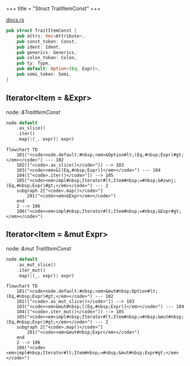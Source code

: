 +++
title = "Struct TraitItemConst"
+++

[docs.rs](https://docs.rs/syn/latest/syn/struct.TraitItemConst.html)

```rust
pub struct TraitItemConst {
    pub attrs: Vec<Attribute>,
    pub const_token: Const,
    pub ident: Ident,
    pub generics: Generics,
    pub colon_token: Colon,
    pub ty: Type,
    pub default: Option<(Eq, Expr)>,
    pub semi_token: Semi,
}
```

## Iterator<Item = &Expr>

node: *&TraitItemConst*

```rust
node.default
    .as_slice()
    .iter()
    .map(|(_, expr)| expr)
```

```mermaid
flowchart TD
    101("<code>node.default:#nbsp;<em>&Option#lt;(Eq,#nbsp;Expr)#gt;</em></code>") --- 102
    102(["<code>.as_slice()</code>"]) --> 103
    103("<code><em>&[(Eq,#nbsp;Expr)]</em></code>") --- 104
    104(["<code>.iter()</code>"]) --> 105
    105("<code><em>impl#nbsp;Iterator#lt;Item#nbsp;=#nbsp;&#zwnj;(Eq,#nbsp;Expr)#gt;</em></code>") --- 2
    subgraph 2["<code>.map()</code>"]
        201("<code><em>&Expr</em></code>")
    end
    2 --> 106
    106("<code><em>impl#nbsp;Iterator#lt;Item#nbsp;=#nbsp;&Expr#gt;</em></code>")
```

## Iterator<Item = &mut Expr>

node: *&mut TraitItemConst*

```rust
node.default
    .as_mut_slice()
    .iter_mut()
    .map(|(_, expr)| expr)
```

```mermaid
flowchart TD
    101("<code>node.default:#nbsp;<em>&mut#nbsp;Option#lt;(Eq,#nbsp;Expr)#gt;</em></code>") --- 102
    102(["<code>.as_mut_slice()</code>"]) --> 103
    103("<code><em>&mut#nbsp;[(Eq,#nbsp;Expr)]</em></code>") --- 104
    104(["<code>.iter_mut()</code>"]) --> 105
    105("<code><em>impl#nbsp;Iterator#lt;Item#nbsp;=#nbsp;&mut#nbsp;(Eq,#nbsp;Expr)#gt;</em></code>") --- 2
    subgraph 2["<code>.map()</code>"]
        201("<code><em>&mut#nbsp;Expr</em></code>")
    end
    2 --> 106
    106("<code><em>impl#nbsp;Iterator#lt;Item#nbsp;=#nbsp;&mut#nbsp;Expr#gt;</em></code>")
```
